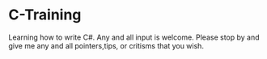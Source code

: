 # C-Training
Learning how to write C#. Any and all input is welcome. Please stop by and give me any and all pointers,tips, or critisms that you wish. 

